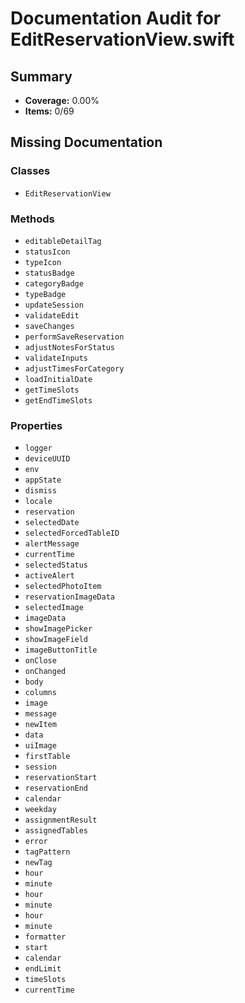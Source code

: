 # Documentation Audit for EditReservationView.swift

## Summary

- **Coverage:** 0.00%
- **Items:** 0/69

## Missing Documentation

### Classes
- `EditReservationView`

### Methods
- `editableDetailTag`
- `statusIcon`
- `typeIcon`
- `statusBadge`
- `categoryBadge`
- `typeBadge`
- `updateSession`
- `validateEdit`
- `saveChanges`
- `performSaveReservation`
- `adjustNotesForStatus`
- `validateInputs`
- `adjustTimesForCategory`
- `loadInitialDate`
- `getTimeSlots`
- `getEndTimeSlots`

### Properties
- `logger`
- `deviceUUID`
- `env`
- `appState`
- `dismiss`
- `locale`
- `reservation`
- `selectedDate`
- `selectedForcedTableID`
- `alertMessage`
- `currentTime`
- `selectedStatus`
- `activeAlert`
- `selectedPhotoItem`
- `reservationImageData`
- `selectedImage`
- `imageData`
- `showImagePicker`
- `showImageField`
- `imageButtonTitle`
- `onClose`
- `onChanged`
- `body`
- `columns`
- `image`
- `message`
- `newItem`
- `data`
- `uiImage`
- `firstTable`
- `session`
- `reservationStart`
- `reservationEnd`
- `calendar`
- `weekday`
- `assignmentResult`
- `assignedTables`
- `error`
- `tagPattern`
- `newTag`
- `hour`
- `minute`
- `hour`
- `minute`
- `hour`
- `minute`
- `formatter`
- `start`
- `calendar`
- `endLimit`
- `timeSlots`
- `currentTime`
